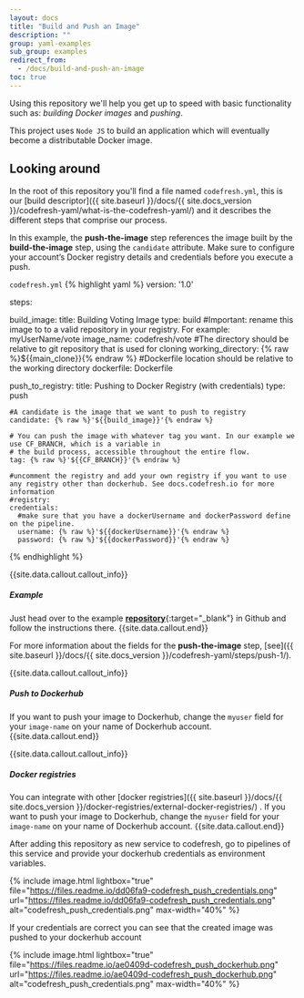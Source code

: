 ```yaml
---
layout: docs
title: "Build and Push an Image"
description: ""
group: yaml-examples
sub_group: examples
redirect_from:
  - /docs/build-and-push-an-image
toc: true
---
```

Using this repository we'll help you get up to speed with basic functionality such as: *building Docker images* and *pushing*.

This project uses `Node JS` to build an application which will eventually become a distributable Docker image.

## Looking around
In the root of this repository you'll find a file named `codefresh.yml`, this is our [build descriptor]({{ site.baseurl }}/docs/{{ site.docs_version }}/codefresh-yaml/what-is-the-codefresh-yaml/) and it describes the different steps that comprise our process.

In this example, the **push-the-image** step references the image built by the **build-the-image** step, using the ```candidate``` attribute.
Make sure to configure your account’s Docker registry details and credentials before you execute a push.

  `codefresh.yml`
{% highlight yaml %}
version: '1.0'

steps:

  build_image:
    title: Building Voting Image
    type: build
    #Important: rename this image to to a valid repository in your registry. For example: myUserName/vote
    image_name: codefresh/vote
    #The directory should be relative to git repository that is used for cloning
    working_directory: {% raw %}${{main_clone}}{% endraw %}
    #Dockerfile location should be relative to the working directory
    dockerfile: Dockerfile

  push_to_registry:
    title: Pushing to Docker Registry (with credentials)
    type: push

    #A candidate is the image that we want to push to registry
    candidate: {% raw %}'${{build_image}}'{% endraw %}

    # You can push the image with whatever tag you want. In our example we use CF_BRANCH, which is a variable in
    # the build process, accessible throughout the entire flow.
    tag: {% raw %}'${{CF_BRANCH}}'{% endraw %}

    #uncomment the registry and add your own registry if you want to use any registry other than dockerhub. See docs.codefresh.io for more information
    #registry:
    credentials:
      #make sure that you have a dockerUsername and dockerPassword define on the pipeline.
      username: {% raw %}'${{dockerUsername}}'{% endraw %}
      password: {% raw %}'${{dockerPassword}}'{% endraw %}
{% endhighlight %}

{{site.data.callout.callout_info}}
##### Example

Just head over to the example [**repository**](https://github.com/codefreshdemo/cf-example-build-and-push){:target="_blank"} in Github and follow the instructions there. 
{{site.data.callout.end}}

For more information about the fields for the **push-the-image** step, [see]({{ site.baseurl }}/docs/{{ site.docs_version }}/codefresh-yaml/steps/push-1/).

{{site.data.callout.callout_info}}
##### Push to Dockerhub

If you want to push your image to Dockerhub, change the ```myuser``` field for your ```image-name``` on your name of Dockerhub account. 
{{site.data.callout.end}}

{{site.data.callout.callout_info}}
##### Docker registries

You can integrate with other [docker registries]({{ site.baseurl }}/docs/{{ site.docs_version }}/docker-registries/external-docker-registries/) .
If you want to push your image to Dockerhub, change the ```myuser``` field for your ```image-name``` on your name of Dockerhub account. 
{{site.data.callout.end}}

After adding this repository as new service to codefresh, go to pipelines of this service and provide your dockerhub credentials as environment variables.

{% include image.html 
lightbox="true" 
file="https://files.readme.io/dd06fa9-codefresh_push_credentials.png" 
url="https://files.readme.io/dd06fa9-codefresh_push_credentials.png" 
alt="codefresh_push_credentials.png" 
max-width="40%" 
%}

If your credentials are correct you can see that the created image was pushed to your dockerhub account

{% include image.html 
lightbox="true" 
file="https://files.readme.io/ae0409d-codefresh_push_dockerhub.png" 
url="https://files.readme.io/ae0409d-codefresh_push_dockerhub.png" 
alt="codefresh_push_credentials.png" 
max-width="40%" 
%}
